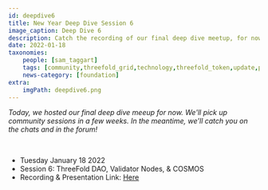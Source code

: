 ```yaml
---
id: deepdive6
title: New Year Deep Dive Session 6
image_caption: Deep Dive 6
description: Catch the recording of our final deep dive meetup, for now.
date: 2022-01-18
taxonomies:
    people: [sam_taggart]
    tags: [community,threefold_grid,technology,threefold_token,update,peer_to_peer]
    news-category: [foundation]
extra:
    imgPath: deepdive6.png
---
```


*Today, we hosted our final deep dive meeup for now. We'll pick up community sessions in a few weeks. In the meantime, we'll catch you on the chats and in the forum!*

<br/>

- Tuesday January 18 2022
- Session 6: ThreeFold DAO, Validator Nodes, & COSMOS
- Recording & Presentation Link: [Here](https://forum.threefold.io/t/tf-deep-dive-session-6-threefold-dao-validator-nodes-cosmos/1784)